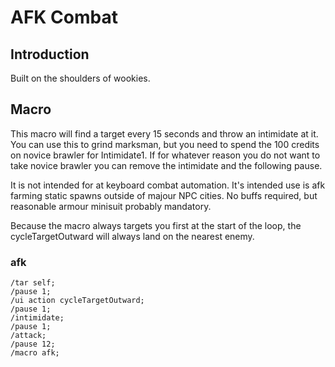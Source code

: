 # AFK Combat

## Introduction
Built on the shoulders of wookies. 

## Macro
This macro will find a target every 15 seconds and throw an intimidate at it. You can use this to grind marksman, but you need to spend the 100 credits on novice brawler for Intimidate1. If for whatever reason you do not want to take novice brawler you can remove the intimidate and the following pause.

It is not intended for at keyboard combat automation. It's intended use is afk farming static spawns outside of majour NPC cities. No buffs required, but reasonable armour minisuit probably mandatory. 

Because the macro always targets you first at the start of the loop, the cycleTargetOutward will always land on the nearest enemy. 

### afk
```
/tar self;
/pause 1;
/ui action cycleTargetOutward;
/pause 1;
/intimidate;
/pause 1;
/attack;
/pause 12;
/macro afk;
```
